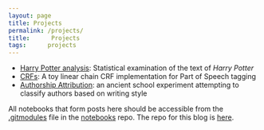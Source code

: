 ```yaml
---
layout: page
title: Projects
permalink: /projects/
title:      Projects
tags:      projects
---
```


- [Harry Potter analysis](https://github.com/d10genes/boy_who_lived): Statistical examination of the text of *Harry Potter*
- [CRFs](https://github.com/d10genes/crf-edu): A toy linear chain CRF implementation for Part of Speech tagging
- [Authorship Attribution](https://github.com/d10genes/Authorship-Attribution): an ancient school experiment attempting to classify authors based on writing style

All notebooks that form posts here should be accessible from the
[.gitmodules](https://github.com/d10genes/notebooks/blob/master/.gitmodules) file
in the [notebooks](https://github.com/d10genes/notebooks) repo. The repo for this blog is [here](https://github.com/d10genes/blog/).
